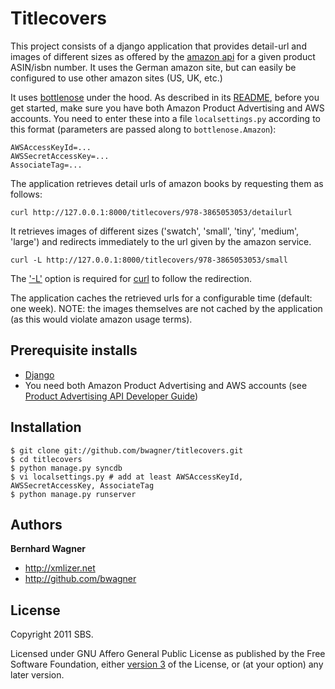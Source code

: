 Titlecovers
===========

This project consists of a django application that provides detail-url
and images of different sizes as offered by the 
[amazon api](http://docs.amazonwebservices.com/AWSECommerceService/latest/DG/index.html) for a given product ASIN/isbn number. It uses the German amazon site, but can easily be configured to use other amazon sites (US, UK, etc.)

It uses [bottlenose](https://github.com/dlo/bottlenose) under the hood. As 
described in its [README](https://github.com/dlo/bottlenose/blob/master/README.md), before you get started, make sure you have both Amazon Product Advertising and AWS accounts. You need to enter these into a file `localsettings.py` according to this format (parameters are passed along to `bottlenose.Amazon`):

    AWSAccessKeyId=...
    AWSSecretAccessKey=...
    AssociateTag=...

The application retrieves detail urls of amazon books by requesting them as follows:

    curl http://127.0.0.1:8000/titlecovers/978-3865053053/detailurl

It retrieves images of different sizes ('swatch', 'small', 'tiny', 'medium', 'large') and redirects immediately to the url given by the amazon service.

    curl -L http://127.0.0.1:8000/titlecovers/978-3865053053/small

The ['-L'](http://curl.haxx.se/docs/manpage.html#-L) option is required for [curl](http://curl.haxx.se/docs/manpage.html) to follow the redirection.

The application caches the retrieved urls for a configurable time (default: one week). NOTE: the images themselves are not cached by the application (as this would violate amazon usage terms).


Prerequisite installs
------------------------

* [Django](https://www.djangoproject.com/)
* You need both Amazon Product Advertising and AWS accounts (see [Product Advertising API Developer Guide](http://docs.amazonwebservices.com/AWSECommerceService/latest/DG/index.html))

Installation
------------

    $ git clone git://github.com/bwagner/titlecovers.git
    $ cd titlecovers
    $ python manage.py syncdb
    $ vi localsettings.py # add at least AWSAccessKeyId, AWSSecretAccessKey, AssociateTag
    $ python manage.py runserver

Authors
-------

**Bernhard Wagner**

+ http://xmlizer.net
+ http://github.com/bwagner

License
---------------------

Copyright 2011 SBS.

Licensed under GNU Affero General Public License as published by the Free Software Foundation,
either [version 3](http://www.gnu.org/licenses/agpl-3.0.html) of the License, or (at your option) any later version.
